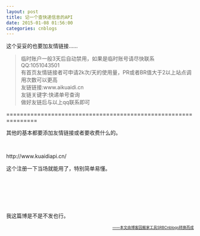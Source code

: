 ```yaml
---
layout: post
title: 记一个查快递信息的API
date: 2015-01-08 01:56:00
categories: cnblogs
---
```


<p>这个妥妥的也要加友情链接&hellip;&hellip;</p>
<blockquote>
<p>临时账户一般3天后自动禁用，如果是临时账号请尽快联系QQ:1051043501&nbsp;<br />有首页友情链接者可申请2k次/天的使用量，PR或者BR值大于2以上站点调用次数可以更高<br />友链链接:www.aikuaidi.cn&nbsp;<br />友链关键字:快递单号查询<br />做好友链后与以上qq联系即可</p>
</blockquote>
<p>===============================================================</p>
<p>其他的基本都要添加友情链接或者要收费什么的。</p>
<p>&nbsp;</p>
<p>http://www.kuaidiapi.cn/</p>
<p>这个注册一下当场就能用了，特别简单易懂。</p>
<p>&nbsp;</p>
<p>&nbsp;</p>
<p>&nbsp;</p>
<p>我这篇博是不是不发也行。</p>

<div align=right><a href="https://github.com/mlxy"><font size=1>——本文由博客园搬家工具SRBCnblogs转换而成</font></a></div>